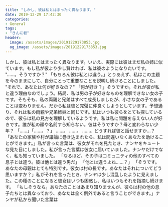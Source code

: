```yaml
---
title: "しかし、彼は私とはまったく異なります。"
date: 2019-12-29 17:42:30
categories:
- General
tags:
- "きんに君"
header:
  image: /assets/images/20191229173853.jpg
  og_image: /assets/images/20191229173853.jpg
---
```


しかし、彼は私とはまったく異なります。いいえ、実際には彼はまだ私の姉に似ています。もし私が彼より少し賢ければ、私は彼のようになりたいです。 &quot;……。そうですか？&quot; 「もちろん彼は私とは違う。」とりあえず、私はこの主題を今のままにして、自分にとって重要なことを説明し続けることにしました。 &quot;それで、あなたは何が好きなの？&quot; 「何が好き？」そうですか。それが彼が私と違う理由なのでしょう。結局、私は男の子が好きなものを理解できない女の子です。そもそも、私の両親と兄弟はすべて成長しましたが、小さな女の子であることは変わりません。だから私は彼と完璧に仲良くしようとしています。予想通り、それは私の両親や兄弟姉妹と同じです。私はいつも彼らをとても探しているので、彼らは私の見方を理解しているようです。私は私に問題を与えない人が好きです。誰が私の顔や名前すら知らない。彼はそうですか？母と変わらない少年？ 「……」「……。？」 ……。 ……。 ……。どうすれば彼と話せますか…？ 「あなたの家族や村が議論に巻き込まれたら、私は間違いなくあなたを助けることができます。」私が言った言葉は、彼女がそれを見たとき、ナンヤをキュートな見た目にしました。私が言った言葉は彼女に届いていました。ナンヤだけでなく、私も知っていました。 「なるほど。その子はコミュニティの他のすべての息子とは違う。彼は他とは違う男だ」 「他とは違うよね……？」 「そうです。あなたの母親はとても特別です。彼女は村の長です。あなたはそれについてどう思いますか？」私がそれを言ったとき、ナンヤは少し混乱したように見えました。この種のことになると彼女はいつも困惑し、私はいつもそれを指摘し続けます。 「もしそうなら。あなたのことはあまり知りませんが、彼らは村の他の息子たちとは異なっており、あなたは全く例外であると言うことができます。」ナンヤが私から聞いた言葉は
